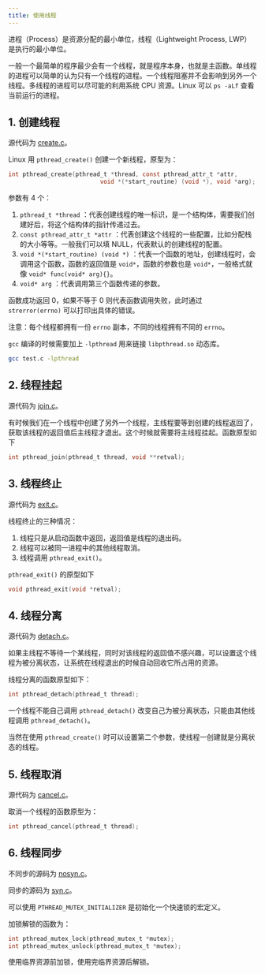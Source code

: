 ```yaml
---
title: 使用线程
---
```


进程（Process）是资源分配的最小单位，线程（Lightweight Process, LWP）是执行的最小单位。

一般一个最简单的程序最少会有一个线程，就是程序本身，也就是主函数。单线程的进程可以简单的认为只有一个线程的进程。一个线程阻塞并不会影响到另外一个线程。多线程的进程可以尽可能的利用系统 CPU 资源。Linux 可以 `ps -aLf` 查看当前运行的进程。

## 1. 创建线程

源代码为 [create.c](https://github.com/professordeng/c/blob/master/thread/create.c)。

Linux 用 `pthread_create()` 创建一个新线程，原型为：

```c
int pthread_create(pthread_t *thread, const pthread_attr_t *attr,
                          void *(*start_routine) (void *), void *arg);
```

参数有 4 个：

1. `pthread_t *thread` ：代表创建线程的唯一标识，是一个结构体，需要我们创建好后，将这个结构体的指针传递过去。
2. `const pthread_attr_t *attr` ：代表创建这个线程的一些配置，比如分配栈的大小等等。一般我们可以填 NULL，代表默认的创建线程的配置。
3. `void *(*start_routine) (void *)` ：代表一个函数的地址，创建线程时，会调用这个函数，函数的返回值是 `void*`，函数的参数也是 `void*`，一般格式就像 `void* func(void* arg){}`。
4. `void* arg`  ：代表调用第三个函数传递的参数。

函数成功返回 0，如果不等于 0 则代表函数调用失败，此时通过 `strerror(errno)` 可以打印出具体的错误。

注意：每个线程都拥有一份 `errno` 副本，不同的线程拥有不同的 `errno`。

 `gcc` 编译的时候需要加上 `-lpthread` 用来链接 `libpthread.so` 动态库。

```bash
gcc test.c -lpthread
```

## 2. 线程挂起

源代码为 [join.c](https://github.com/professordeng/c/blob/master/thread/join.c)。

有时候我们在一个线程中创建了另外一个线程，主线程要等到创建的线程返回了，获取该线程的返回值后主线程才退出。这个时候就需要将主线程挂起。函数原型如下

```c
int pthread_join(pthread_t thread, void **retval);
```

## 3. 线程终止

源代码为 [exit.c](https://github.com/professordeng/c/blob/master/thread/exit.c)。

线程终止的三种情况：

1. 线程只是从启动函数中返回，返回值是线程的退出码。
2. 线程可以被同一进程中的其他线程取消。
3. 线程调用 `pthread_exit()`。

`pthread_exit()` 的原型如下

```c
void pthread_exit(void *retval);
```

## 4. 线程分离

源代码为 [detach.c](https://github.com/professordeng/c/blob/master/thread/detach.c)。

如果主线程不等待一个某线程，同时对该线程的返回值不感兴趣，可以设置这个线程为被分离状态，让系统在线程退出的时候自动回收它所占用的资源。

线程分离的函数原型如下：

```c
int pthread_detach(pthread_t thread);
```

一个线程不能自己调用 `pthread_detach()` 改变自己为被分离状态，只能由其他线程调用 `pthread_detach()`。

当然在使用 `pthread_create()` 时可以设置第二个参数，使线程一创建就是分离状态的线程。

## 5. 线程取消

源代码为 [cancel.c](https://github.com/professordeng/c/blob/master/thread/cancel.c)。

取消一个线程的函数原型为：

```c
int pthread_cancel(pthread_t thread);
```

## 6. 线程同步

不同步的源码为 [nosyn.c](https://github.com/professordeng/c/blob/master/thread/nosyn.c)。

同步的源码为 [syn.c](https://github.com/professordeng/c/blob/master/thread/syn.c)。

可以使用 `PTHREAD_MUTEX_INITIALIZER` 是初始化一个快速锁的宏定义。

加锁解锁的函数为：

```c
int pthread_mutex_lock(pthread_mutex_t *mutex);
int pthread_mutex_unlock(pthread_mutex_t *mutex);
```

使用临界资源前加锁，使用完临界资源后解锁。